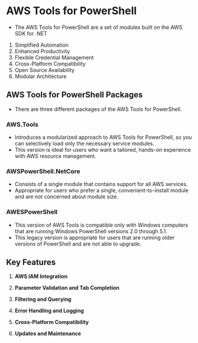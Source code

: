 # AWS Tools for PowerShell
- The AWS Tools for PowerShell are a set of modules built on the AWS SDK for .NET

1. Simplified Automation
2. Enhanced Productivity
3. Flexible Credential Management
4. Cross-Platform Compatibility
5. Open Source Availability
6. Modular Architecture

## AWS Tools for PowerShell Packages
- There are three different packages of the AWS Tools for PowerShell.

### AWS.Tools
- Introduces a modularized approach to AWS Tools for PowerShell, so you can
selectively load only the necessary service modules.
- This version is ideal for users who want a tailored, hands-on experience with AWS resource management.

### AWSPowerShell.NetCore
- Consists of a single module that contains support for all AWS services.
- Appropriate for users who prefer a single, convenient-to-install module and are not concerned about module size.

### AWESPowerShell
- This version of AWS Tools is compatible only with Windows computers that are running Windows PowerShell versions 2.0 through 5.1.
- This legacy version is appropriate for users that are running older versions of PowerShell and are not able to upgrade.

## Key Features
1. **AWS IAM Integration**

2. **Parameter Validation and Tab Completion**

3. **Filtering and Querying**

4. **Error Handling and Logging**

5. **Cross-Platform Compatibility**

6. **Updates and Maintenance**